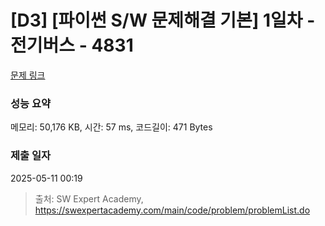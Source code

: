 # [D3] [파이썬 S/W 문제해결 기본] 1일차 - 전기버스 - 4831 

[문제 링크](https://swexpertacademy.com/main/code/problem/problemDetail.do?contestProbId=AWTLS24ao9ADFAVT) 

### 성능 요약

메모리: 50,176 KB, 시간: 57 ms, 코드길이: 471 Bytes

### 제출 일자

2025-05-11 00:19



> 출처: SW Expert Academy, https://swexpertacademy.com/main/code/problem/problemList.do